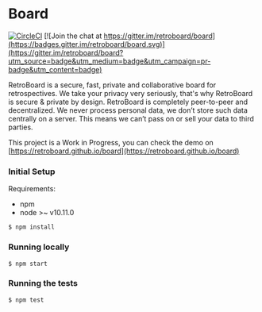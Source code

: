 # Board

[![CircleCI](https://circleci.com/gh/retroboard/board/tree/master.svg?style=svg)](https://circleci.com/gh/retroboard/board/tree/master) [![Join the chat at https://gitter.im/retroboard/board](https://badges.gitter.im/retroboard/board.svg)](https://gitter.im/retroboard/board?utm_source=badge&utm_medium=badge&utm_campaign=pr-badge&utm_content=badge)

RetroBoard is a secure, fast, private and collaborative board for retrospectives. We take your privacy very seriously, that's why RetroBoard is secure & private by design. RetroBoard is completely peer-to-peer and decentralized. We never process personal data, we don’t store such data centrally on a server. This means we can’t pass on or sell your data to third parties.

This project is a Work in Progress, you can check the demo on [https://retroboard.github.io/board](https://retroboard.github.io/board)

### Initial Setup

Requirements:
  - npm
  - node >~ v10.11.0

```
$ npm install
```

### Running locally

```
$ npm start
```

### Running the tests

```
$ npm test
```
